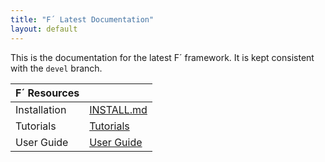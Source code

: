 ```yaml
---
title: "F´ Latest Documentation"
layout: default
---
```


This is the documentation for the latest F´ framework. It is kept consistent with the `devel` branch.

| F´ Resources          |                                     |
|-----------------------|-------------------------------------|
| Installation          | [INSTALL.md](./INSTALL.md)          |
| Tutorials             | [Tutorials](./Tutorials/README.md)  |
| User Guide            | [User Guide](./UsersGuide/guide.md) |
